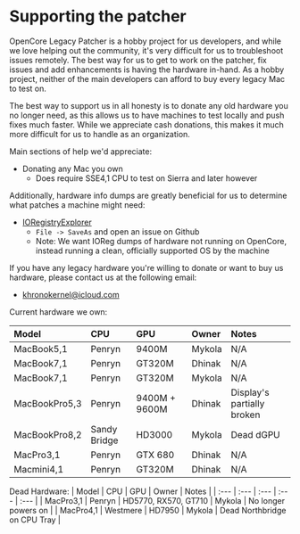 # Supporting the patcher

OpenCore Legacy Patcher is a hobby project for us developers, and while we love helping out the community, it's very difficult for us to troubleshoot issues remotely. The best way for us to get to work on the patcher, fix issues and add enhancements is having the hardware in-hand. As a hobby project, neither of the main developers can afford to buy every legacy Mac to test on.

The best way to support us in all honesty is to donate any old hardware you no longer need, as this allows us to have machines to test locally and push fixes much faster. While we appreciate cash donations, this makes it much more difficult for us to handle as an organization.

Main sections of help we'd appreciate:

* Donating any Mac you own
  * Does require SSE4,1 CPU to test on Sierra and later however

Additionally, hardware info dumps are greatly beneficial for us to determine what patches a machine might need:

* [IORegistryExplorer](https://github.com/khronokernel/IORegistryClone/blob/master/ioreg-210.zip?raw=true)
  * `File -> SaveAs` and open an issue on Github
  * Note: We want IOReg dumps of hardware not running on OpenCore, instead running a clean, officially supported OS by the machine

If you have any legacy hardware you're willing to donate or want to buy us hardware, please contact us at the following email:

* khronokernel@icloud.com

Current hardware we own:

| Model | CPU | GPU | Owner | Notes |
| :--- | :--- | :--- | :--- | :--- |
| MacBook5,1 | Penryn | 9400M | Mykola | N/A |
| MacBook7,1 | Penryn | GT320M | Dhinak | N/A |
| MacBook7,1 | Penryn | GT320M | Mykola | N/A |
| MacBookPro5,3 | Penryn | 9400M + 9600M | Dhinak | Display's partially broken |
| MacBookPro8,2 | Sandy Bridge | HD3000 | Mykola | Dead dGPU |
| MacPro3,1 | Penryn | GTX 680 | Dhinak | N/A |
| Macmini4,1 | Penryn | GT320M | Dhinak | N/A |

Dead Hardware:
| Model | CPU | GPU | Owner | Notes |
| :--- | :--- | :--- | :--- | :--- |
| MacPro3,1 | Penryn | HD5770, RX570, GT710 | Mykola | No longer powers on |
| MacPro4,1 | Westmere | HD7950 | Mykola | Dead Northbridge on CPU Tray |
